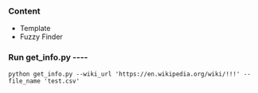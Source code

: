 ### Content
- Template
- Fuzzy Finder



### Run get_info.py ----
`python get_info.py --wiki_url 'https://en.wikipedia.org/wiki/!!!' --file_name 'test.csv'`
